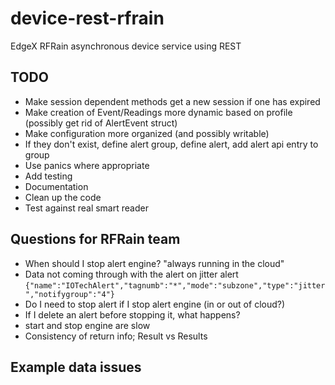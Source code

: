 # device-rest-rfrain
EdgeX RFRain asynchronous device service using REST

## TODO

- Make session dependent methods get a new session if one has expired
- Make creation of Event/Readings more dynamic based on profile (possibly get rid of AlertEvent struct)
- Make configuration more organized (and possibly writable)
- If they don't exist, define alert group, define alert, add alert api entry to group
- Use panics where appropriate
- Add testing
- Documentation
- Clean up the code
- Test against real smart reader

## Questions for RFRain team
- When should I stop alert engine?  "always running in the cloud"
- Data not coming through with the alert on jitter alert `{"name":"IOTechAlert","tagnumb":"*","mode":"subzone","type":"jitter","notifygroup":"4"}`
- Do I need to stop alert if I stop alert engine (in or out of cloud?)
- If I delete an alert before stopping it, what happens?
- start and stop engine are slow
- Consistency of return info; Result vs Results

## Example data issues